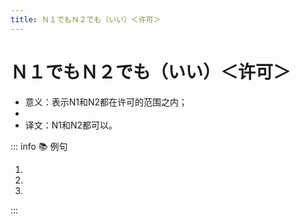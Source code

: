 ```yaml
---
title: Ｎ１でもＮ２でも（いい）＜许可＞
---
```


# Ｎ１でもＮ２でも（いい）＜许可＞

* 意义：表示N1和N2都在许可的范围之内；
* <grammer-content sentence="接续：名词 + でも + 名词 + でも + (いい/[大丈夫/だいじょうぶ])；" />
* 译文：N1和N2都可以。

::: info :books: 例句

1. <grammer-content id='1-11-6-0' sentence="[京劇/きょうげき]は[男性/だんせい]**でも**[女性/じょせい]**でもいいんですよ**。" trans="京剧男女皆可。" />
2. <grammer-content id='1-11-6-1' sentence="メール**でも**[電話/でんわ]**でもいいです**。[連絡/れんらく]してください。" trans="邮件也好，电话也罢，请联系我~  " />
3. <grammer-content id='1-11-6-2' sentence="[土曜日/どようび]**でも**[日曜日/にちようび]**でも[大丈夫/だいじょうぶ]です**。" trans="周六周日都行。" />

:::
